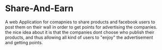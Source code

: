 # Share-And-Earn
A web Application for comapnies to share products and facebook users to post them on their wall in order to get points
for advertising the companies.
the nice idea about it is that the companies dont choose who publish their products, 
and thus allowing all kind of users to "enjoy" the advertisement and getting points.

